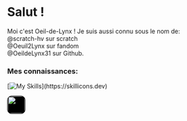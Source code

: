 <h1>Salut !</h1>

Moi c'est Oeil-de-Lynx !
Je suis aussi connu sous le nom de: <br>
@scratch-hv sur scratch <br>
@Oeuil2Lynx sur fandom <br>
@OeildeLynx31 sur Github.<br>

<h3>Mes connaissances:</h3>

[![My Skills](https://skillicons.dev/icons?i=html,css,arduino,github,linux,raspberrypi,wordpress,)](https://skillicons.dev)

<img style="border-radius:10px;height:40px;background-color:#000000;border:solid 1px #000000" src="http://u.cubeupload.com/csf30816/5aVuDN.png">


